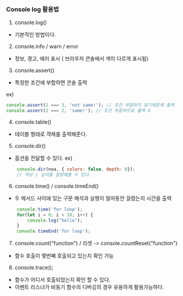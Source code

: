 ### Console log 활용법

1. console.log()
- 기본적인 방법이다.

2. console.info / warn / error
- 정보, 경고, 에러 표시 ( 브라우저 콘솔에서 색이 다르게 표시됨)

3. console.assert()
- 특정한 조건에 부합하면 콘솔 출력

ex)
```javascript
console.assert(2 === 3, 'not same!'); // 조건 부합하지 않기때문에 출력
console.assert(2 === 2, 'same!'); // 조건 부합하므로 출력 X
```

4. console.table()
- 테이블 형태로 객체를 출력해준다.

5. console.dir()
- 옵션을 전달할 수 있다.
ex)
```javascript
    console.dir(noa, { colors: false, depth: 0});
    // 색상 / 깊이를 설정해줄 수 있다.
```

6. console.time() / console.timeEnd()
- 두 메서드 사이에 있는 구문 해석과 실행이 얼마동안 걸렸는지 시간을 출력
```javascript
    console.time('for loop');
    for(let i = 0; i < 10; i++) {
        console.log("hello");
    }
    console.timeEnd('for loop');
```

7. console.count("function") / 리셋 -> console.countReset("function")
- 함수 호출이 몇번째 호출되고 있는지 확인 가능

8. console.trace();
- 함수가 어디서 호출되었는지 확인 할 수 있다.
- 이벤트 리스너가 비동기 함수의 디버깅의 경우 유용하게 활용가능하다.